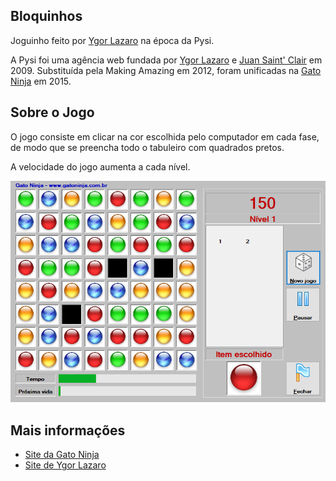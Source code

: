 ## Bloquinhos

Joguinho feito por [Ygor Lazaro](http://www.github.com/ygorlazaro) na época da Pysi.

A Pysi foi uma agência web fundada por [Ygor Lazaro](http://www.github.com/ygorlazaro) e [Juan Saint' Clair](http://www.github.com/juansaintclair) em 2009. Substituída pela Making Amazing em 2012, foram unificadas na [Gato Ninja](http://www.github.com/gatoninja) em 2015.

## Sobre o Jogo

O jogo consiste em clicar na cor escolhida pelo computador em cada fase, de modo que se preencha todo o tabuleiro com quadrados pretos.

A velocidade do jogo aumenta a cada nível.

![Tela principal do jogo](imagem01.png)

## Mais informações

* [Site da Gato Ninja](http://www.gatoninja.com.br)
* [Site de Ygor Lazaro](http://www.ygorlazaro.com)
